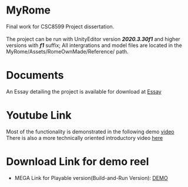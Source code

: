 # MyRome
Final work for CSC8599 Project dissertation.  
<br> The project can be run with UnityEditor version ***2020.3.30f1*** and higher versions with ***f1*** suffix;
All intergrations and model files are located in the MyRome/Assets/RomeOwnMade/Reference/ path.

# Documents
An Essay detailing the project is available for download at [Essay](https://github.com/Shanrui03/MyRome-UnityEditor2020.3.30f1c1/blob/main/210029394Rui%20Shan%20Dissertation.pdf)

# Youtube Link
Most of the functionality is demonstrated in the following demo [video](https://youtu.be/xUnqanETWmA)
<br>
There is also a more technically oriented introductory video [here](https://youtu.be/-ndr5yL76Ug)

# Download Link for demo reel
* MEGA Link for Playable version(Build-and-Run Version):
[DEMO](https://mega.nz/file/DuQnUDCI#nS5dvFs0cFgo0W8vAoo_urUNspxf-dfQU3JYBEoP4Vs)
